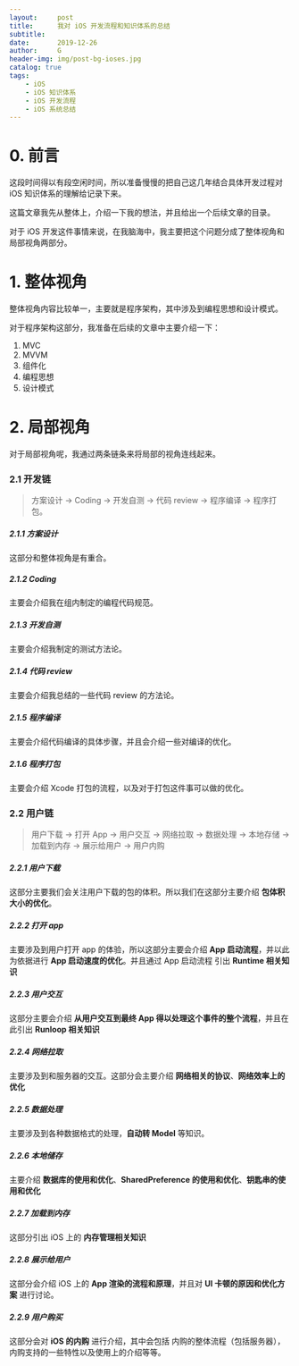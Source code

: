 ```yaml
---
layout:     post
title:      我对 iOS 开发流程和知识体系的总结
subtitle:   
date:       2019-12-26
author:     G
header-img: img/post-bg-ioses.jpg
catalog: true
tags:
    - iOS
    - iOS 知识体系
    - iOS 开发流程
    - iOS 系统总结
---
```




# 0. 前言



这段时间得以有段空闲时间，所以准备慢慢的把自己这几年结合具体开发过程对 iOS 知识体系的理解给记录下来。

这篇文章我先从整体上，介绍一下我的想法，并且给出一个后续文章的目录。

对于 iOS 开发这件事情来说，在我脑海中，我主要把这个问题分成了整体视角和局部视角两部分。



# 1. 整体视角

整体视角内容比较单一，主要就是程序架构，其中涉及到编程思想和设计模式。

对于程序架构这部分，我准备在后续的文章中主要介绍一下：

1. MVC
2. MVVM
3. 组件化
4. 编程思想
5. 设计模式



# 2. 局部视角

对于局部视角呢，我通过两条链条来将局部的视角连线起来。



### 2.1 开发链

> 方案设计 -> Coding -> 开发自测 -> 代码 review -> 程序编译 -> 程序打包。



##### 2.1.1 方案设计

这部分和整体视角是有重合。

##### 2.1.2 Coding

主要会介绍我在组内制定的编程代码规范。

##### 2.1.3 开发自测

主要会介绍我制定的测试方法论。

##### 2.1.4 代码 review

主要会介绍我总结的一些代码 review 的方法论。

##### 2.1.5 程序编译

主要会介绍代码编译的具体步骤，并且会介绍一些对编译的优化。

##### 2.1.6 程序打包

主要会介绍 Xcode 打包的流程，以及对于打包这件事可以做的优化。

### 2.2 用户链

> 用户下载 -> 打开 App -> 用户交互 -> 网络拉取 -> 数据处理 -> 本地存储 -> 加载到内存 -> 展示给用户 -> 用户内购

##### 2.2.1 用户下载

这部分主要我们会关注用户下载的包的体积。所以我们在这部分主要介绍 **包体积大小的优化**。

##### 2.2.2 打开 app

主要涉及到用户打开 app 的体验，所以这部分主要会介绍 **App 启动流程**，并以此为依据进行 **App 启动速度的优化**。并且通过 App 启动流程 引出 **Runtime 相关知识**

##### 2.2.3 用户交互

这部分主要会介绍 **从用户交互到最终 App 得以处理这个事件的整个流程**，并且在此引出 **Runloop 相关知识**

##### 2.2.4 网络拉取

主要涉及到和服务器的交互。这部分会主要介绍 **网络相关的协议**、**网络效率上的优化**

##### 2.2.5 数据处理

主要涉及到各种数据格式的处理，**自动转 Model** 等知识。

##### 2.2.6 本地储存

主要介绍 **数据库的使用和优化**、**SharedPreference 的使用和优化**、**钥匙串的使用和优化**

##### 2.2.7 加载到内存

这部分引出 iOS 上的 **内存管理相关知识**

##### 2.2.8 展示给用户

这部分会介绍 iOS 上的 **App 渲染的流程和原理**，并且对 **UI 卡顿的原因和优化方案** 进行讨论。

##### 2.2.9 用户购买

这部分会对 **iOS 的内购** 进行介绍，其中会包括 内购的整体流程（包括服务器），内购支持的一些特性以及使用上的介绍等等。